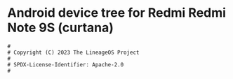 # Android device tree for Redmi Redmi Note 9S (curtana)

```
#
# Copyright (C) 2023 The LineageOS Project
#
# SPDX-License-Identifier: Apache-2.0
#
```
